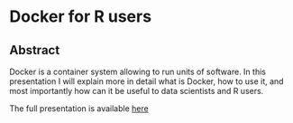 # Docker for R users

## Abstract

Docker is a container system allowing to run units of software. In this presentation I will explain more in detail what is Docker, how to use it, and most importantly how can it be useful to data scientists and R users. 

The full presentation is available [here](https://lyndametref.github.io/docker4r-presentation/docs/)
